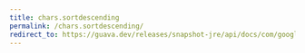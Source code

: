 ```yaml
---
title: chars.sortdescending
permalink: /chars.sortdescending/
redirect_to: https://guava.dev/releases/snapshot-jre/api/docs/com/google/common/primitives/Chars.html#sortDescending-char:A-
---
```


